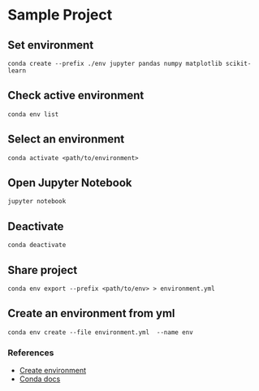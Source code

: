 # Sample Project

## Set environment

```
conda create --prefix ./env jupyter pandas numpy matplotlib scikit-learn
```

## Check active environment

```
conda env list
```

## Select an environment

```
conda activate <path/to/environment>
```

## Open Jupyter Notebook

```
jupyter notebook
```

## Deactivate

```
conda deactivate
```

## Share project

```
conda env export --prefix <path/to/env> > environment.yml
```

## Create an environment from yml

```
conda env create --file environment.yml  --name env
```

### References

- [Create environment](https://docs.conda.io/projects/conda/en/latest/user-guide/tasks/manage-environments.html#creating-an-environment-from-an-environment-yml-file)
- [Conda docs](https://docs.conda.io/projects/conda/en/latest/user-guide/tasks/manage-environments.html#sharing-an-environment)
